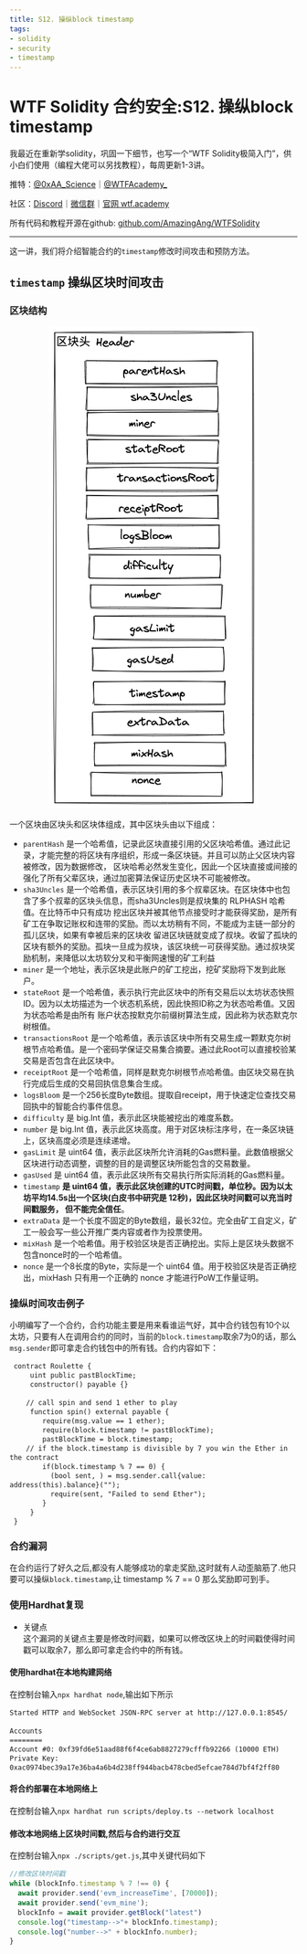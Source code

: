 ```yaml
---
title: S12. 操纵block timestamp
tags:
- solidity
- security
- timestamp
---
```


# WTF Solidity 合约安全:S12. 操纵block timestamp
我最近在重新学solidity，巩固一下细节，也写一个“WTF Solidity极简入门”，供小白们使用（编程大佬可以另找教程），每周更新1-3讲。

推特：[@0xAA_Science](https://twitter.com/0xAA_Science)｜[@WTFAcademy_](https://twitter.com/WTFAcademy_)

社区：[Discord](https://discord.wtf.academy)｜[微信群](https://docs.google.com/forms/d/e/1FAIpQLSe4KGT8Sh6sJ7hedQRuIYirOoZK_85miz3dw7vA1-YjodgJ-A/viewform?usp=sf_link)｜[官网 wtf.academy](https://wtf.academy)

所有代码和教程开源在github: [github.com/AmazingAng/WTFSolidity](https://github.com/AmazingAng/WTFSolidity)

-----

这一讲，我们将介绍智能合约的`timestamp`修改时间攻击和预防方法。

## `timestamp` 操纵区块时间攻击
### 区块结构
<div align="center"><img src="img/区块头.png"></div>

一个区块由区块头和区块体组成，其中区块头由以下组成：
* `parentHash`
  是一个哈希值，记录此区块直接引用的父区块哈希值。通过此记录，才能完整的将区块有序组织，形成一条区块链。并且可以防止父区块内容被修改，因为数据修改，
区块哈希必然发生变化，因此一个区块直接或间接的强化了所有父辈区块，通过加密算法保证历史区块不可能被修改。
* `sha3Uncles`
  是一个哈希值，表示区块引用的多个叔辈区块。在区块体中也包含了多个叔辈的区块头信息，而sha3Uncles则是叔块集的 RLPHASH 哈希值。在比特币中只有成功
挖出区块并被其他节点接受时才能获得奖励，是所有矿工在争取记账权和连带的奖励。而以太坊稍有不同，不能成为主链一部分的孤儿区块，如果有幸被后来的区块收
留进区块链就变成了叔块。收留了孤块的区块有额外的奖励。孤块一旦成为叔块，该区块统一可获得奖励。通过叔块奖励机制，来降低以太坊软分叉和平衡网速慢的矿工利益
* `miner`
  是一个地址，表示区块是此账户的矿工挖出，挖矿奖励将下发到此账户。
* `stateRoot`
  是一个哈希值，表示执行完此区块中的所有交易后以太坊状态快照ID。因为以太坊描述为一个状态机系统，因此快照ID称之为状态哈希值。又因为状态哈希是由所有
账户状态按默克尔前缀树算法生成，因此称为状态默克尔树根值。
* `transactionsRoot`
  是一个哈希值，表示该区块中所有交易生成一颗默克尔树根节点哈希值。是一个密码学保证交易集合摘要。通过此Root可以直接校验某交易是否包含在此区块中。
* `receiptRoot`
  是一个哈希值，同样是默克尔树根节点哈希值。由区块交易在执行完成后生成的交易回执信息集合生成。
* `logsBloom`
  是一个256长度Byte数组。提取自receipt，用于快速定位查找交易回执中的智能合约事件信息。
* `difficulty`
  是 big.Int 值，表示此区块能被挖出的难度系数。
* `number`
  是 big.Int 值，表示此区块高度。用于对区块标注序号，在一条区块链上，区块高度必须是连续递增。
* `gasLimit`
  是 uint64 值，表示此区块所允许消耗的Gas燃料量。此数值根据父区块进行动态调整，调整的目的是调整区块所能包含的交易数量。
* `gasUsed`
  是 uint64 值，表示此区块所有交易执行所实际消耗的Gas燃料量。
* `timestamp`
  **是 uint64 值，表示此区块创建的UTC时间戳，单位秒。因为以太坊平均14.5s出一个区块(白皮书中研究是 12秒)，因此区块时间戳可以充当时间戳服务，
但不能完全信任**。
* `extraData`
  是一个长度不固定的Byte数组，最长32位。完全由矿工自定义，矿工一般会写一些公开推广类内容或者作为投票使用。
* `mixHash`
  是一个哈希值。用于校验区块是否正确挖出。实际上是区块头数据不包含nonce时的一个哈希值。
* `nonce`
  是一个8长度的Byte，实际是一个 uint64 值。用于校验区块是否正确挖出，mixHash 只有用一个正确的 nonce 才能进行PoW工作量证明。

### 操纵时间攻击例子
小明编写了一个合约，合约功能主要是用来看谁运气好，其中合约钱包有10个以太坊，只要有人在调用合约的同时，当前的`block.timestamp`取余7为0的话，那么
`msg.sender`即可拿走合约钱包中的所有钱。合约内容如下：
```solidity
 contract Roulette {
     uint public pastBlockTime;
     constructor() payable {} 

    // call spin and send 1 ether to play
     function spin() external payable {     
        require(msg.value == 1 ether);
        require(block.timestamp != pastBlockTime);    
        pastBlockTime = block.timestamp;     
    // if the block.timestamp is divisible by 7 you win the Ether in the contract
        if(block.timestamp % 7 == 0) {         
          (bool sent, ) = msg.sender.call{value: address(this).balance}("");         
          require(sent, "Failed to send Ether");     
        } 
     }
 }
```
### 合约漏洞
在合约运行了好久之后,都没有人能够成功的拿走奖励,这时就有人动歪脑筋了.他只要可以操纵`block.timestamp`,让 timestamp % 7 == 0 那么奖励即可到手。

### 使用Hardhat复现

* 关键点  
这个漏洞的关键点主要是修改时间戳，如果可以修改区块上的时间戳使得时间戳可以取余7，那么即可拿走合约中的所有钱。

#### 使用hardhat在本地构建网络
在控制台输入`npx hardhat node`,输出如下所示
```shell
Started HTTP and WebSocket JSON-RPC server at http://127.0.0.1:8545/

Accounts
========
Account #0: 0xf39fd6e51aad88f6f4ce6ab8827279cfffb92266 (10000 ETH)
Private Key: 0xac0974bec39a17e36ba4a6b4d238ff944bacb478cbed5efcae784d7bf4f2ff80
```
#### 将合约部署在本地网络上
在控制台输入`npx hardhat run scripts/deploy.ts --network localhost`
#### 修改本地网络上区块时间戳,然后与合约进行交互
在控制台输入`npx ./scripts/get.js`,其中关键代码如下
```javascript
//修改区块时间戳
while (blockInfo.timestamp % 7 !== 0) {
  await provider.send('evm_increaseTime', [70000]);
  await provider.send('evm_mine');
  blockInfo = await provider.getBlock("latest")
  console.log("timestamp-->"+ blockInfo.timestamp);
  console.log("number-->" + blockInfo.number);
}
```
